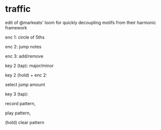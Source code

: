 # traffic

edit of @markeats' loom for quickly decoupling motifs from their harmonic framework

enc 1: circle of 5ths

enc 2: jump notes

enc 3: add/remove

key 2 (tap): major/minor

key 2 (hold) + enc 2:

select jump amount

key 3 (tap):

record pattern,

play pattern,

(hold) clear pattern 
